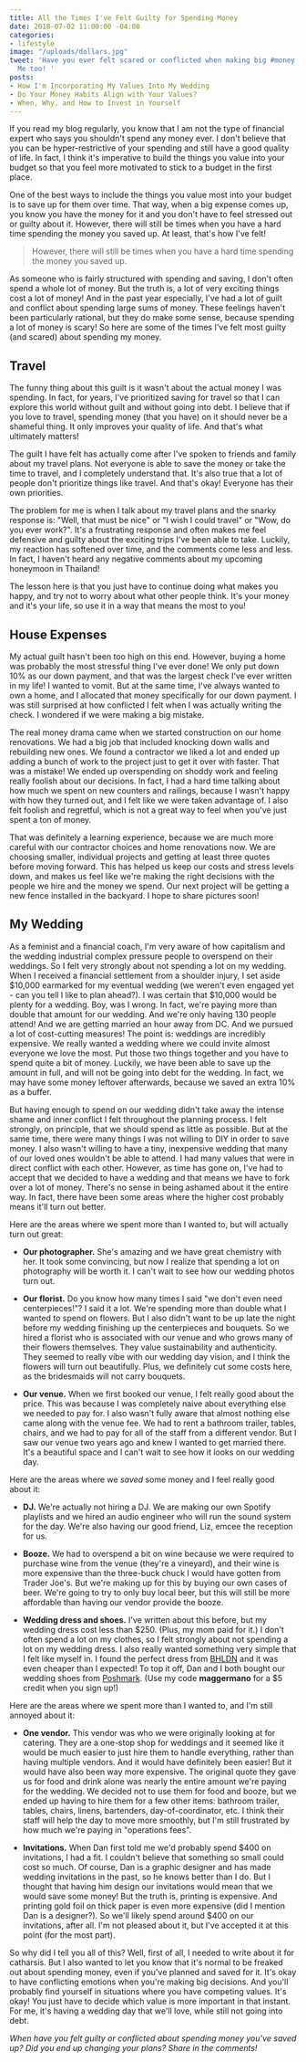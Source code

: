 ```yaml
---
title: All the Times I've Felt Guilty for Spending Money
date: 2018-07-02 11:00:00 -04:00
categories:
- lifestyle
image: "/uploads/dollars.jpg"
tweet: 'Have you ever felt scared or conflicted when making big #money decisions?
  Me too! '
posts:
- How I'm Incorporating My Values Into My Wedding
- Do Your Money Habits Align with Your Values?
- When, Why, and How to Invest in Yourself
---
```


If you read my blog regularly, you know that I am not the type of financial expert who says you shouldn't spend any money ever. I don't believe that you can be hyper-restrictive of your spending and still have a good quality of life. In fact, I think it's imperative to build the things you value into your budget so that you feel more motivated to stick to a budget in the first place.

One of the best ways to include the things you value most into your budget is to save up for them over time. That way, when a big expense comes up, you know you have the money for it and you don't have to feel stressed out or guilty about it. However, there will still be times when you have a hard time spending the money you saved up. At least, that's how I've felt!

> However, there will still be times when you have a hard time spending the money you saved up.

As someone who is fairly structured with spending and saving, I don't often spend a whole lot of money. But the truth is, a lot of very exciting things cost a lot of money! And in the past year especially, I've had a lot of guilt and conflict about spending large sums of money. These feelings haven't been particularly rational, but they do make some sense, because spending a lot of money is scary! So here are some of the times I've felt most guilty (and scared) about spending my money.

## Travel

The funny thing about this guilt is it wasn't about the actual money I was spending. In fact, for years, I've prioritized saving for travel so that I can explore this world without guilt and without going into debt. I believe that if you love to travel, spending money (that you have) on it should never be a shameful thing. It only improves your quality of life. And that's what ultimately matters!

The guilt I have felt has actually come after I've spoken to friends and family about my travel plans. Not everyone is able to save the money or take the time to travel, and I completely understand that. It's also true that a lot of people don't prioritize things like travel. And that's okay! Everyone has their own priorities.

The problem for me is when I talk about my travel plans and the snarky response is: "Well, that must be nice" or "I wish I could travel" or "Wow, do you ever work?". It's a frustrating response and often makes me feel defensive and guilty about the exciting trips I've been able to take. Luckily, my reaction has softened over time, and the comments come less and less. In fact, I haven't heard any negative comments about my upcoming honeymoon in Thailand! 

The lesson here is that you just have to continue doing what makes you happy, and try not to worry about what other people think. It's your money and it's your life, so use it in a way that means the most to you!

## House Expenses

My actual guilt hasn't been too high on this end. However, buying a home was probably the most stressful thing I've ever done! We only put down 10% as our down payment, and that was the largest check I've ever written in my life! I wanted to vomit. But at the same time, I've always wanted to own a home, and I allocated that money specifically for our down payment. I was still surprised at how conflicted I felt when I was actually writing the check. I wondered if we were making a big mistake. 

The real money drama came when we started construction on our home renovations. We had a big job that included knocking down walls and rebuilding new ones. We found a contractor we liked a lot and ended up adding a bunch of work to the project just to get it over with faster. That was a mistake! We ended up overspending on shoddy work and feeling really foolish about our decisions. In fact, I had a hard time talking about how much we spent on new counters and railings, because I wasn't happy with how they turned out, and I felt like we were taken advantage of. I also felt foolish and regretful, which is not a great way to feel when you've just spent a ton of money.

That was definitely a learning experience, because we are much more careful with our contractor choices and home renovations now. We are choosing smaller, individual projects and getting at least three quotes before moving forward. This has helped us keep our costs and stress levels down, and makes us feel like we're making the right decisions with the people we hire and the money we spend. Our next project will be getting a new fence installed in the backyard. I hope to share pictures soon!

## My Wedding

As a feminist and a financial coach, I'm very aware of how capitalism and the wedding industrial complex pressure people to overspend on their weddings. So I felt very strongly about not spending a lot on my wedding. When I received a financial settlement from a shoulder injury, I set aside $10,000 earmarked for my eventual wedding (we weren't even engaged yet - can you tell I like to plan ahead?). I was certain that $10,000 would be plenty for a wedding. Boy, was I wrong. In fact, we're paying more than double that amount for our wedding. And we're only having 130 people attend! And we are getting married an hour away from DC. And we pursued a lot of cost-cutting measures! The point is: weddings are incredibly expensive. We really wanted a wedding where we could invite almost everyone we love the most. Put those two things together and you have to spend quite a bit of money. Luckily, we have been able to save up the amount in full, and will not be going into debt for the wedding. In fact, we may have some money leftover afterwards, because we saved an extra 10% as a buffer.

But having enough to spend on our wedding didn't take away the intense shame and inner conflict I felt throughout the planning process. I felt strongly, on principle, that we should spend as little as possible. But at the same time, there were many things I was not willing to DIY in order to save money. I also wasn't willing to have a tiny, inexpensive wedding that many of our loved ones wouldn't be able to attend. I had many values that were in direct conflict with each other. However, as time has gone on, I've had to accept that we decided to have a wedding and that means we have to fork over a lot of money. There's no sense in being ashamed about it the entire way. In fact, there have been some areas where the higher cost probably means it'll turn out better.

Here are the areas where we spent more than I wanted to, but will actually turn out great:

* **Our photographer.** She's amazing and we have great chemistry with her. It took some convincing, but now I realize that spending a lot on photography will be worth it. I can't wait to see how our wedding photos turn out.

* **Our florist.** Do you know how many times I said "we don't even need centerpieces!"? I said it a lot. We're spending more than double what I wanted to spend on flowers. But I also didn't want to be up late the night before my wedding finishing up the centerpieces and bouquets. So we hired a florist who is associated with our venue and who grows many of their flowers themselves. They value sustainability and authenticity. They seemed to really vibe with our wedding day vision, and I think the flowers will turn out beautifully. Plus, we definitely cut some costs here, as the bridesmaids will not carry bouquets.

* **Our venue.** When we first booked our venue, I felt really good about the price. This was because I was completely naive about everything else we needed to pay for. I also wasn't fully aware that almost nothing else came along with the venue fee. We had to rent a bathroom trailer, tables, chairs, and we had to pay for all of the staff from a different vendor. But I saw our venue two years ago and knew I wanted to get married there. It's a beautiful space and I can't wait to see how it looks on our wedding day.

Here are the areas where we *saved* some money and I feel really good about it:

* **DJ.** We're actually not hiring a DJ. We are making our own Spotify playlists and we hired an audio engineer who will run the sound system for the day. We're also having our good friend, Liz, emcee the reception for us.

* **Booze.** We had to overspend a bit on wine because we were required to purchase wine from the venue (they're a vineyard), and their wine is more expensive than the three-buck chuck I would have gotten from Trader Joe's. But we're making up for this by buying our own cases of beer. We're going to try to only buy local beer, but this will still be more affordable than having our vendor provide the booze.

* **Wedding dress and shoes.** I've written about this before, but my wedding dress cost less than $250. (Plus, my mom paid for it.) I don't often spend a lot on my clothes, so I felt strongly about not spending a lot on my wedding dress. I also really wanted something very simple that I felt like myself in. I found the perfect dress from [BHLDN](https://www.bhldn.com/) and it was even cheaper than I expected! To top it off, Dan and I both bought our wedding shoes from [Poshmark](http://www.poshmark.com). (Use my code **maggermano** for a $5 credit when you sign up!)

Here are the areas where we spent more than I wanted to, and I'm still annoyed about it:

* **One vendor.** This vendor was who we were originally looking at for catering. They are a one-stop shop for weddings and it seemed like it would be much easier to just hire them to handle everything, rather than having multiple vendors. And it would have definitely been easier! But it would have also been way more expensive. The original quote they gave us for food and drink alone was nearly the entire amount we're paying for the wedding. We decided not to use them for food and booze, but we ended up having to hire them for a few other items: bathroom trailer, tables, chairs, linens, bartenders, day-of-coordinator, etc. I think their staff will help the day to move more smoothly, but I'm still frustrated by how much we're paying in "operations fees".

* **Invitations.** When Dan first told me we'd probably spend $400 on invitations, I had a fit. I couldn't believe that something so small could cost so much. Of course, Dan is a graphic designer and has made wedding invitations in the past, so he knows better than I do. But I thought that having him design our invitations would mean that we would save some money! But the truth is, printing is expensive. And printing gold foil on thick paper is even more expensive (did I mention Dan is a designer?). So we'll likely spend around $400 on our invitations, after all. I'm not pleased about it, but I've accepted it at this point (for the most part).

So why did I tell you all of this? Well, first of all, I needed to write about it for catharsis. But I also wanted to let you know that it's normal to be freaked out about spending money, even if you've planned and saved for it. It's okay to have conflicting emotions when you're making big decisions. And you'll probably find yourself in situations where you have competing values. It's okay! You just have to decide which value is more important in that instant. For me, it's having a wedding day that we'll love, while still not going into debt.

*When have you felt guilty or conflicted about spending money you've saved up? Did you end up changing your plans? Share in the comments!*